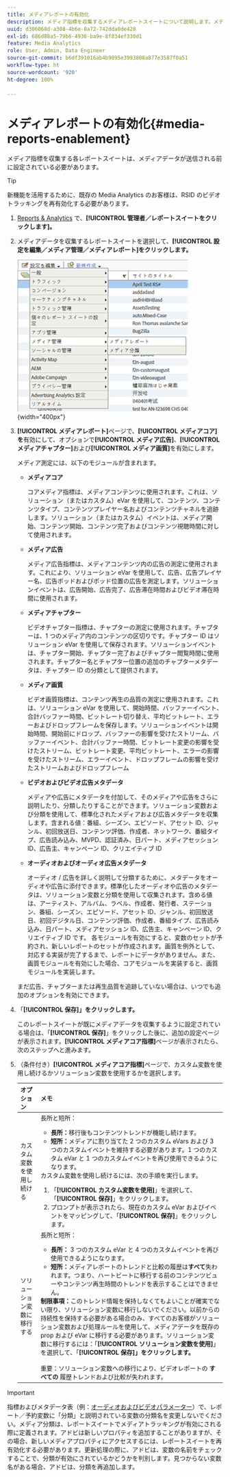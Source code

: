```yaml
---
title: メディアレポートの有効化
description: メディア指標を収集するメディアレポートスイートについて説明します。メディアデータを送信する前に、次の手順に従ってメディアレポートを設定します。
uuid: d306068d-a308-4b6e-8a72-742dda0de428
exl-id: 686d88a5-79b6-4936-ba9e-8f834ef330d1
feature: Media Analytics
role: User, Admin, Data Engineer
source-git-commit: b6df391016ab4b9095e3993808a877e3587f0a51
workflow-type: ht
source-wordcount: '920'
ht-degree: 100%

---
```


# メディアレポートの有効化{#media-reports-enablement}

メディア指標を収集する各レポートスイートは、メディアデータが送信される前に設定されている必要があります。

>[!TIP]
>
>新機能を活用するために、既存の Media Analytics のお客様は、RSID のビデオトラッキングを再有効化する必要があります。

1. [Reports &amp; Analytics](https://my.omniture.com/login/) で、**[!UICONTROL 管理者／レポートスイートをクリックします]。**
1. メディアデータを収集するレポートスイートを選択して、**[!UICONTROL 設定を編集／メディア管理／メディアレポート]をクリックします。**

   ![](assets/media-reporting.png){width=&quot;400px&quot;}

1. **[!UICONTROL メディアレポート]**&#x200B;ページで、**[!UICONTROL メディアコア]を**&#x200B;有効にして、オプションで&#x200B;**[!UICONTROL メディア広告]**、**[!UICONTROL メディアチャプター]**&#x200B;および&#x200B;**[!UICONTROL メディア画質]**&#x200B;を有効にします。

   メディア測定には、以下のモジュールが含まれます。

   * **メディアコア**

      コアメディア指標は、メディアコンテンツに使用されます。これは、ソリューション（またはカスタム）eVar を使用して、コンテンツ、コンテンツタイプ、コンテンツプレイヤー名およびコンテンツチャネルを追跡します。ソリューション（またはカスタム）イベントは、メディア開始、コンテンツ開始、コンテンツ完了およびコンテンツ視聴時間に対して使用されます。

   * **メディア広告**

      メディア広告指標は、メディアコンテンツ内の広告の測定に使用されます。これにより、ソリューション eVar を使用して、広告、広告プレイヤー名、広告ポッドおよびポッド位置の広告を測定します。ソリューションイベントは、広告開始、広告完了、広告滞在時間およびビデオ滞在時間に使用されます。

   * **メディアチャプター**

      ビデオチャプター指標は、チャプターの測定に使用されます。チャプターは、1 つのメディア内のコンテンツの区切りです。チャプター ID はソリューション eVar を使用して保存されます。ソリューションイベントは、チャプター開始、チャプター完了およびチャプター閲覧時間に使用されます。チャプター名とチャプター位置の追加のチャプターメタデータは、チャプター ID の分類として提供されます。

   * **メディア画質**

      ビデオ画質指標は、コンテンツ再生の品質の測定に使用されます。これは、ソリューション eVar を使用して、開始時間、バッファーイベント、合計バッファー時間、ビットレート切り替え、平均ビットレート、エラーおよびドロップフレームを保存します。ソリューションイベントは開始時間、開始前にドロップ、バッファーの影響を受けたストリーム、バッファーイベント、合計バッファー時間、ビットレート変更の影響を受けたストリーム、ビットレート変更、平均ビットレート、エラーの影響を受けたストリーム、エラーイベント、ドロップフレームの影響を受けたストリームおよびドロップフレーム

   * **ビデオおよびビデオ広告メタデータ**

      メディアや広告にメタデータを付加して、そのメディアや広告をさらに説明したり、分類したりすることができます。ソリューション変数および分類を使用して、標準化されたメディアおよび広告メタデータを収集します。含まれる値：番組、シーズン、エピソード、アセット ID、ジャンル、初回放送日、コンテンツ評価、作成者、ネットワーク、番組タイプ、広告読み込み、MVPD、認証済み、日パート、メディアセッション ID、広告主、キャンペーン ID、クリエイティブ ID

   * **オーディオおよびオーディオ広告メタデータ**

      オーディオ / 広告を詳しく説明して分類するために、メタデータをオーディオや広告に添付できます。標準化したオーディオや広告のメタデータは、ソリューション変数と分類を使用して収集されます。含める値は、アーティスト、アルバム、ラベル、作成者、発行者、ステーション、番組、シーズン、エピソード、アセット ID、ジャンル、初回放送日、初回デジタル日、コンテンツ評価、作成者、番組タイプ、広告読み込み、日パート、メディアセッション ID、広告主、キャンペーン ID、クリエイティブ ID です。
   各モジュールを有効にすると、変数のセットが予約され、新しいレポートのセットが作成されます。画質を例外として、対応する実装が完了するまで、レポートにデータがありません。また、画質モジュールを有効にした場合、コアモジュールを実装すると、画質モジュールを実装します。

   まだ広告、チャプターまたは再生品質を追跡していない場合は、いつでも追加のオプションを有効にできます。

1. 「**[!UICONTROL 保存]」をクリックします。**

   このレポートスイートが既にメディアデータを収集するように設定されている場合は、「**[!UICONTROL 保存]**」をクリックした後に、追加の設定ページが表示されます。**[!UICONTROL メディアコア指標]**&#x200B;ページが表示されたら、次のステップへと進みます。

1. （条件付き）**[!UICONTROL メディアコア指標]**&#x200B;ページで、カスタム変数を使用し続けるかソリューション変数を使用するかを選択します。

   | オプション | メモ |
   | --- | --- |
   | カスタム変数を使用し続ける | 長所と短所：<ul> <li> **長所：**&#x200B;移行後もコンテンツトレンドが機能し続けます。 </li> <li> **短所：**&#x200B;メディアに割り当てた 2 つのカスタム eVars および 3 つのカスタムイベントを維持する必要があります。1 つのカスタム eVar と 1 つのカスタムイベントを再び使用できるようになります。 </li> </ul> カスタム変数を使用し続けるには、次の手順を実行します。 <ol> <li>「**[!UICONTROL カスタム変数を使用]**」を選択して、「**[!UICONTROL 保存]**」をクリックします。 </li> <li>プロンプトが表示されたら、現在のカスタム eVar およびイベントをマッピングして、「**[!UICONTROL 保存]**」をクリックします。 </li> </ol> |
   | ソリューション変数に移行する | 長所と短所：<ul> <li> **長所：** 3 つのカスタム eVar と 4 つのカスタムイベントを再び使用できるようになります。 </li> <li> **短所：**&#x200B;メディアレポートのトレンドと比較の履歴は&#x200B;**すべて**&#x200B;失われます。つまり、ハートビートに移行する前のコンテンツビューやコンテンツ再生時間のトレンドを表示することはできません。 </li> </ul> **制限事項：**&#x200B;このトレンド情報を保持しなくてもよいことが確実でない限り、ソリューション変数に移行しないでください。以前からの持続性を保持する必要がある場合のみ、すべてのお客様がソリューション変数および処理ルールを使用して、メディアデータを既存の prop および eVar に移行する必要があります。ソリューション変数に移行するには：「**[!UICONTROL ソリューション変数を使用]**」を選択して、「**[!UICONTROL 保存]」をクリックします。** <br><br>重要：ソリューション変数への移行により、ビデオレポートの **すべての** 履歴トレンドおよび比較が失われます。 |

>[!IMPORTANT]
>
>指標およびメタデータ表（例：[オーディオおよびビデオパラメーター](/help/metrics-and-metadata/audio-video-parameters.md)）で、レポート／予約変数に「分類」と説明されている変数の分類名を変更しないでください。メディア分類は、レポートスイートでメディアトラッキングが有効にされる際に定義されます。アドビは新しいプロパティを追加することがありますが、その場合、新しいメディアプロパティにアクセスするには、レポートスイートを再有効化する必要があります。更新処理の際に、アドビは、変数の名前をチェックすることで、分類が有効にされているかどうかを判別します。見つからない変数名がある場合、アドビは、分類を再追加します。
